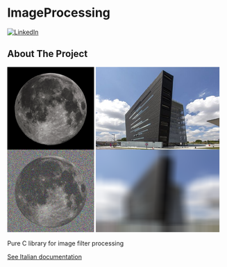 
# ImageProcessing

<div id="top"></div>

[![LinkedIn][linkedin-shield]][linkedin-url]




<!-- ABOUT THE PROJECT -->
## About The Project

<span><img src="try_corrupt.bmp" alt="drawing" width="200"/> <img src="try_emboss.bmp" alt="drawing" width="285"/></span>

Pure C library for image filter processing

<object data="project [italian].pdf" type="application/x-pdf" title="SamplePdf" width="500" height="720">
    <a href="project [italian].pdf">See Italian documentation</a> 
</object>



<!-- MARKDOWN LINKS & IMAGES -->
[linkedin-shield]: https://img.shields.io/badge/-LinkedIn-black.svg?style=for-the-badge&logo=linkedin&colorB=555
[linkedin-url]: https://www.linkedin.com/in/david-ambros-07404a174/
[product-screenshot]: images/screenshot.png

